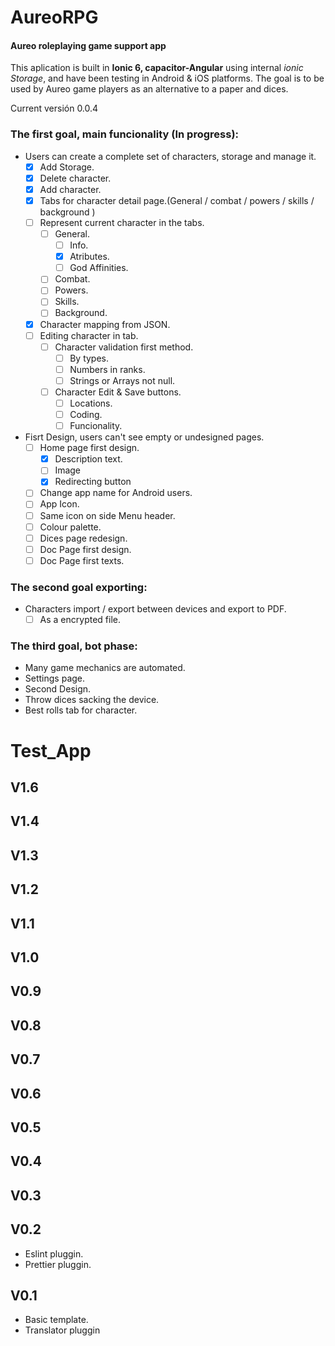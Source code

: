 # AureoRPG
#### Aureo roleplaying game support app

This aplication is built in **Ionic 6, capacitor-Angular** using internal *ionic Storage*, and have been testing in Android  & iOS platforms.
The goal is to be used by Aureo game players as an alternative to a paper and dices.

Current versión 0.0.4 

### The first goal, main funcionality (In progress):
- Users can create a complete set of characters, storage and manage it.
  - [x] Add Storage.
  - [x] Delete character.
  - [x] Add character.
  - [x] Tabs for character detail page.(General / combat / powers / skills / background )
  - [ ] Represent current character in the tabs.
    - [ ] General.
      - [ ] Info.
      - [x] Atributes.
      - [ ] God Affinities.
    - [ ] Combat.
    - [ ] Powers.
    - [ ] Skills.
    - [ ] Background.
  - [x] Character mapping from JSON.
  - [ ] Editing character in tab.
    - [ ] Character validation first method.
      - [ ] By types.
      - [ ] Numbers in ranks.
      - [ ] Strings or Arrays not null.
    - [ ] Character Edit & Save buttons.
      - [ ] Locations.
      - [ ] Coding.
      - [ ] Funcionality.
 
- Fisrt Design, users can't see empty or undesigned pages.
  - [ ] Home page first design.
    - [x] Description text.
    - [ ] Image
    - [x] Redirecting button
  - [ ] Change app name for Android users.
  - [ ] App Icon.
  - [ ] Same icon on side Menu header.
  - [ ] Colour palette.
  - [ ] Dices page redesign.
  - [ ] Doc Page first design.
  - [ ] Doc Page first texts.

### The second goal exporting:
- Characters import / export between devices and export to PDF.
	- [ ] As a encrypted file.

### The third goal, bot phase: 
- Many game mechanics are automated.
- Settings page.
- Second Design.
- Throw dices sacking the device.
- Best rolls tab for character.



# Test_App
## V1.6

## V1.4

## V1.3

## V1.2

## V1.1

## V1.0

## V0.9

## V0.8

## V0.7

## V0.6

## V0.5

## V0.4

## V0.3


## V0.2
- Eslint pluggin.
- Prettier pluggin.

## V0.1
- Basic template.
- Translator pluggin
